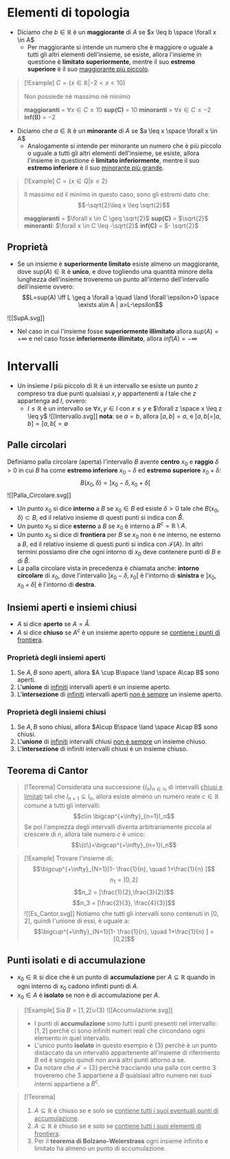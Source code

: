 # Elementi di topologia
- Diciamo che $b \in \mathbb{R}$ è un **maggiorante** di $A$ se $x \leq b \space \forall x \in A$
	- Per maggiorante si intende un numero che è maggiore o uguale a tutti gli altri elementi dell'insieme, se esiste, allora l'insieme in questione è **limitato superiormente**, mentre il suo **estremo superiore** è il suo <u>maggiorante più piccolo</u>.

>[!Example]
>$C = \{ x \in \mathbb{R} | -2 < x < 10 \}$
>
>Non possiede nè massimo nè minimo
>
>**maggioranti** = $\forall x \in C \geq 10$
>**sup(C)** = $10$
>**minoranti** = $\forall x \in C \leq -2$
>**inf(B)** = $-2$

- Diciamo che $a \in \mathbb{R}$ è un **minorante** di $A$ se $a \leq x \space \forall x \in A$ 
	- Analogamente si intende per minorante un numero che è più piccolo o uguale a tutti gli altri elementi dell'insieme, se esiste, allora l'insieme in questione è **limitato inferiormente**, mentre il suo **estremo inferiore** è il suo <u>minorante più grande</u>.

>[!Example]
>$C = \{ x \in Q | x \leq 2 \}$
>
>Il massimo ed il minimo in questo caso, sono gli estremi dato che:
>$$-\sqrt{2}\leq x \leq \sqrt{2}$$
>
>**maggioranti** = $\forall x \in C \geq \sqrt{2}$
>**sup(C)** = $\sqrt{2}$
>**minoranti**: $\forall x \in C \leq -\sqrt{2}$
>**inf(C)** = $- \sqrt{2}$

## Proprietà
- Se un insieme è **superiormente limitato** esiste almeno un maggiorante, dove $sup(A) \in \mathbb{R}$ è **unico**, e dove togliendo una quantità minore della lunghezza dell'insieme troveremo un punto all'interno dell'intervallo dell'insieme ovvero:
$$L=sup(A) \iff L \geq a \forall a \quad \land \forall \epsilon>0 \space \exists a\in A | a>L-\epsilon$$


![[SupA.svg]]
- Nel caso in cui l'insieme fosse **superiormente illimitato** allora $sup(A)=+\infty$  e nel caso fosse **inferiormente illimitato**, allora $inf(A)=-\infty$

# Intervalli
- Un insieme $I$ più piccolo di $\mathbb{R}$ è un intervallo se esiste un punto $z$ compreso tra due punti qualsiasi $x,y$ appartenenti a $I$ tale che $z$ appartenga ad $I$, ovvero:
	- $I \leq \mathbb{R}$ è un intervallo se   $\forall x,y \in I$   con   $x \leq y$   e   $\forall z \space x \leq z \leq y$ 
![[Intervallo.svg]]
**nota**: se $a = b$, allora $[a,b] = {a}$, e $[a,b[ = ]a,b] = [a,b[ = \emptyset$


## Palle circolari
Definiamo palla circolare (aperta) l'intervallo $B$ avente **centro** $x_0$ e **raggio** $\delta > 0$ in cui $B$ ha come **estremo inferiore** $x_0 - \delta$ ed **estremo superiore** $x_0+\delta$: $$B(x_0,\delta)=]x_0-\delta, x_0+\delta[$$
![[Palla_Circolare.svg]]
- Un punto $x_0$ si dice **interno** a $B$ se $x_0 \in B$ ed esiste $\delta > 0$ tale che $B(x_0,\delta)\subset B$, ed il relativo insieme di questi punti si indica con $\mathring{B}$.
- Un punto $x_0$ si dice **esterno** a $B$ se $x_0$ è interno a $B^c=\mathbb{R} \setminus A$.
- Un punto $x_0$ si dice di **frontiera** per $B$ se $x_0$ non è ne interno, ne esterno a $B$, ed il relativo insieme di questi punti si indica con $\mathcal{F}(A)$.
	In altri termini possiamo dire che ogni intorno di $x_0$ deve contenere punti di $B$ e di $\mathring{B}$.
- La palla circolare vista in precedenza è chiamata anche: **intorno circolare** di $x_0$, dove l'intervallo $]x_0-\delta,x_0[$ è l'intorno di **sinistra** e $]x_0,x_0+\delta[$ è l'intorno di **destra**.

## Insiemi aperti e insiemi chiusi
- $A$ si dice **aperto** se $A=\mathring{A}$.
- $A$ si dice **chiuso** se $A^c$ è un insieme aperto oppure se <u>contiene i punti di frontiera</u>.

### Proprietà degli insiemi aperti
1. Se $A,B$ sono aperti, allora $A \cup B\space \land \space A\cap B$ sono aperti.
2. L'**unione** di <u>infiniti</u> intervalli aperti è un insieme aperto.
3. L'**intersezione** di <u>infiniti</u> intervalli aperti <u>non è sempre</u> un insieme aperto.

### Proprietà degli insiemi chiusi
1. Se $A,B$ sono chiusi, allora $A\cup B\space \land \space A\cap B$ sono chiusi.
2. L'**unione** di <u>infiniti</u> intervalli chiusi <u>non è sempre</u> un insieme chiuso.
3. L'**intersezione** di infiniti intervalli chiusi è un insieme chiuso.

## Teorema di Cantor
>[!Teorema]
>Considerata una successione $\{I_n\}_{n\in \mathbb{N}}$ di intervalli <u>chiusi e limitati</u> tali che $I_{n+1}\subseteq I_n$, allora esiste almeno un numero reale $c \in \mathbb{R}$ comune a tutti gli intervalli:
>$$c\in \bigcap^{+\infty}_{n=1}I_n$$
>Se poi l'ampiezza degli intervalli diventa arbitrariamente piccola al crescere di $n$, allora tale numero $c$ è unico:
>$$\{c\}=\bigcap^{+\infty}_{n=1}I_n$$

>[!Example]
>Trovare l'insieme di:
>$$\bigcup^{+\infty}_{N=1}[1- \frac{1}{n}, \quad 1+\frac{1}{n} ]$$
>$$n_1 = [0,2]$$
>$$n_2 = [\frac{1}{2},\frac{3}{2}]$$
>$$n_3 = [\frac{2}{3}, \frac{4}{3}]$$
>![[Es_Cantor.svg]]
>Notiamo che tutti gli intervalli sono contenuti in $[0,2]$, quindi l'unione di essi, è uguale a:
>$$\bigcup^{+\infty}_{N=1}[1- \frac{1}{n}, \quad 1+\frac{1}{n} ] = [0,2]$$

## Punti isolati e di accumulazione
- $x_0 \in \mathbb{R}$ si dice che è un punto di **accumulazione** per $A \subseteq \mathbb{R}$ quando in ogni interno di $x_0$ cadono infiniti punti di $A$.
- $x_0 \in A$ è **isolato** se non è di accumulazione per $A$.

>[!Example]
>Sia $B=[1,2[ \cup \{3\}$
>![[Accumulazione.svg]]
>- I punti di **accumulazione** sono tutti i punti presenti nel intervallo: $[1,2]$ perchè ci sono infiniti numeri reali che circondano ogni elemento in quel intervallo.
>- L'unico punto **isolato** in questo esempio è $\{3\}$ perchè è un punto distaccato da un intervallo appartenente all'insieme di riferimento $B$ ed è singolo quindi non avrà altri punti attorno a se.
>- Da notare che $\mathcal{F}=\{3\}$ perchè tracciando una palla con centro $3$ troveremo che $3$ appartiene a $B$ qualsiasi altro numero nei suoi interni appartiene a $B^c$.

>[!Teorema]
>1. $A \subseteq \mathbb{R}$ è chiuso se e solo se <u>contiene tutti i suoi eventuali punti di accumulazione</u>.
>2. $A \subseteq \mathbb{R}$ è chiuso se e solo se <u>contiene tutti i suoi elementi di frontiera</u>.
>3. Per il **teorema di Bolzano-Weierstrass** ogni insieme infinito e limitato ha almeno un punto di accumulazione.








